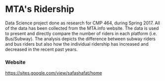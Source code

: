 # MTA's Ridership 


Data Science project done as research for CMP 464, during Spring 2017. All of the data has been collected from the MTA.info website. The data is used to present and directly compare the number of riders in each platform (i.e. Bus/Subway). The analysis depicts the difference between subway riders and bus riders but also how the individual ridership has increased and decreased in the recent past years.

### Website 

https://sites.google.com/view/safashafat/home
